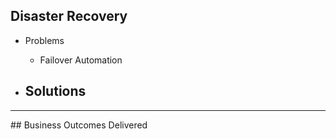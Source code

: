 ## Disaster Recovery

- Problems
  - Failover Automation

- Solutions
  - 

---

## Business Outcomes Delivered

